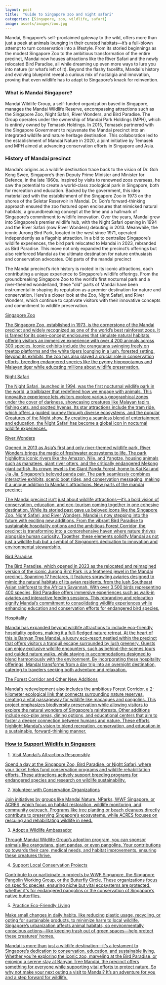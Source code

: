 ```yaml
---
layout: post
title:  "Guide to Singapore zoo and night safari"
categories: [Singapore, zoo, wildlife, safari]
image: assets/images/zoo.jpg
---
```


Mandai, Singapore’s self-proclaimed gateway to the wild, offers more than just a peek at animals lounging in their curated habitats—it’s a full-blown attempt to turn conservation into a lifestyle. From its storied beginnings as the modest Singapore Zoo to the ambitious transformation of the entire precinct, Mandai now houses attractions like the River Safari and the newly relocated Bird Paradise, all while dreaming up even more ways to lure you into nature (or what’s left of it). Beyond the flashy facelifts, Mandai's history and evolving blueprint reveal a curious mix of nostalgia and innovation, proving that even wildlife has to adapt to Singapore’s knack for reinvention.

### What is Mandai Singapore?

Mandai Wildlife Group, a self-funded organization based in Singapore, manages the Mandai Wildlife Reserve, encompassing attractions such as the Singapore Zoo, Night Safari, River Wonders, and Bird Paradise. The Group operates under the ownership of Mandai Park Holdings (MPH), which is entirely owned by Temasek Holdings. In 2015, Temasek partnered with the Singapore Government to rejuvenate the Mandai precinct into an integrated wildlife and nature heritage destination. This collaboration led to the establishment of Mandai Nature in 2020, a joint initiative by Temasek and MPH aimed at advancing conservation efforts in Singapore and Asia.

### History of Mandai precinct

Mandai’s origins as a wildlife destination trace back to the vision of Dr. Goh Keng Swee, Singapore’s then Deputy Prime Minister and Minister for Defence, in the late 1960s. Inspired by visits to renowned zoos overseas, he saw the potential to create a world-class zoological park in Singapore, both for recreation and education. Backed by the government, this idea materialized with the establishment of the Singapore Zoo in 1973 on the shores of the Seletar Reservoir in Mandai. Dr. Goh’s forward-thinking approach ensured the zoo featured open enclosures that mimicked natural habitats, a groundbreaking concept at the time and a hallmark of Singapore’s commitment to wildlife innovation.
Over the years, Mandai grew into Singapore’s premier wildlife hub, with the Night Safari opening in 1994 and the River Safari (now River Wonders) debuting in 2013. Meanwhile, the iconic Jurong Bird Park, located in the west since 1971, operated independently as a flagship attraction. In a bid to centralize Singapore’s wildlife experiences, the bird park relocated to Mandai in 2023, rebranded as Bird Paradise. This move not only expanded the precinct’s offerings but also reinforced Mandai as the ultimate destination for nature enthusiasts and conservation advocates.
Old parts of the mandai precinct

The Mandai precinct’s rich history is rooted in its iconic attractions, each contributing a unique experience to Singapore’s wildlife offerings. From the groundbreaking Singapore Zoo to the world’s first nocturnal park and a river-themed wonderland, these "old" parts of Mandai have been instrumental in shaping its reputation as a premier destination for nature and conservation. Here’s a closer look at the Zoo, Night Safari, and River Wonders, which continue to captivate visitors with their innovative concepts and commitment to wildlife preservation.

<u>Singapore Zoo<u>

The Singapore Zoo, established in 1973, is the cornerstone of the Mandai precinct and widely recognized as one of the world’s best rainforest zoos. It is famed for its open-concept enclosures that simulate natural habitats, offering visitors an immersive experience with over 4,200 animals across 300 species. Iconic exhibits include the orangutans swinging freely on treetop platforms and the white tigers lounging in a lush, forested setting. Beyond its exhibits, the zoo has also played a crucial role in conservation efforts, breeding endangered species like the pygmy hippopotamus and Malayan tiger while educating millions about wildlife preservation.

<u>Night Safari<u>

The Night Safari, launched in 1994, was the first nocturnal wildlife park in the world, a trailblazer that redefined how we engage with animals. This innovative experience lets visitors explore various geographical zones under the cover of darkness, showcasing creatures like Malayan tapirs, fishing cats, and spotted hyenas. Its star attractions include the tram ride, which offers a guided journey through diverse ecosystems, and the popular Creatures of the Night show. By creating a seamless blend of entertainment and education, the Night Safari has become a global icon in nocturnal wildlife experiences.

<u>River Wonders<u>

Opened in 2013 as Asia’s first and only river-themed wildlife park, River Wonders brings the magic of freshwater ecosystems to life. The park highlights iconic rivers like the Amazon, Nile, and Yangtze, housing animals such as manatees, giant river otters, and the critically endangered Mekong giant catfish. Its crown jewel is the Giant Panda Forest, home to Kai Kai and Jia Jia, Singapore’s beloved panda pair. The park seamlessly combines interactive exhibits, scenic boat rides, and conservation messaging, making it a unique addition to Mandai’s attractions.
New parts of the mandai precinct

The Mandai precinct isn’t just about wildlife attractions—it’s a bold vision of conservation, education, and eco-tourism coming together in one cohesive destination. While its storied past gave us beloved icons like the Singapore Zoo, Night Safari, and River Wonders, Mandai is now stepping into the future with exciting new additions. From the vibrant Bird Paradise to sustainable hospitality options and the ambitious Forest Corridor, the precinct is transforming into a comprehensive haven where nature thrives alongside human curiosity. Together, these elements solidify Mandai as not just a wildlife hub but a symbol of Singapore’s dedication to innovation and environmental stewardship.

<u>Bird Paradise<u>

The Bird Paradise, which opened in 2023 as the relocated and reimagined version of the iconic Jurong Bird Park, is a feathered jewel in the Mandai precinct. Spanning 17 hectares, it features sprawling aviaries designed to mimic the natural habitats of its avian residents, from the lush Southeast Asian rainforest to the African Savannah. With over 3,500 birds representing 400 species, Bird Paradise offers immersive experiences such as walk-in aviaries and interactive feeding sessions. This rebranding and relocation signify Mandai’s commitment to consolidating wildlife experiences while enhancing education and conservation efforts for endangered bird species.

<u>Hospitality<u>

Mandai has expanded beyond wildlife attractions to include eco-friendly hospitality options, making it a full-fledged nature retreat. At the heart of this is Banyan Tree Mandai, a luxury eco-resort nestled within the precinct that offers visitors a tranquil escape surrounded by lush greenery. Guests can enjoy exclusive wildlife encounters, such as behind-the-scenes tours and guided nature walks, while staying in accommodations designed to blend harmoniously with the environment. By incorporating these hospitality offerings, Mandai transforms from a day trip into an overnight destination, catering to travelers seeking both adventure and relaxation.

<u>The Forest Corridor and Other New Additions<u>

Mandai’s redevelopment also includes the ambitious Forest Corridor, a 2-kilometer ecological link that connects surrounding nature reserves, creating a vital passageway for wildlife like macaques and pangolins. This project emphasizes biodiversity preservation while allowing visitors to explore the natural wonders of Singapore's rainforests. Other additions include eco-play areas, dining options, and educational centers that aim to foster a deeper connection between humans and nature. These efforts highlight Mandai’s vision to blend recreation, conservation, and education in a sustainable, forward-thinking manner.

### How to Support Wildlife in Singapore

1. Visit Mandai’s Attractions Responsibly

Spend a day at the Singapore Zoo, Bird Paradise, or Night Safari, where your ticket helps fund conservation programs and wildlife rehabilitation efforts. These attractions actively support breeding programs for endangered species and research on wildlife sustainability.

2. Volunteer with Conservation Organizations

Join initiatives by groups like Mandai Nature, NParks, WWF Singapore, or ACRES, which focus on habitat restoration, wildlife monitoring, and community outreach. Programs like tree planting or beach cleanups directly contribute to preserving Singapore’s ecosystems, while ACRES focuses on rescuing and rehabilitating wildlife in need.

3. Adopt a Wildlife Ambassador

Through Mandai Wildlife Group’s adoption program, you can sponsor animals like orangutans, giant pandas, or even pangolins. Your contributions go towards their care, medical needs, and habitat improvements, ensuring these creatures thrive.


4. Support Local Conservation Projects

Contribute to or participate in projects by WWF Singapore, the Singapore Pangolin Working Group, or the Butterfly Circle. These organizations focus on specific species, ensuring niche but vital ecosystems are protected, whether it's for endangered pangolins or the conservation of Singapore’s native butterflies.

5. Practice Eco-Friendly Living

Make small changes in daily habits, like reducing plastic usage, recycling, or opting for sustainable products, to minimize harm to local wildlife. Singapore’s urbanization affects animal habitats, so environmentally conscious actions—like keeping trash out of green spaces—help protect these creatures’ homes.

Mandai is more than just a wildlife destination—it’s a testament to Singapore’s dedication to conservation, education, and sustainable living. Whether you’re exploring the iconic zoo, marveling at the Bird Paradise, or enjoying a serene stay at Banyan Tree Mandai, the precinct offers something for everyone while supporting vital efforts to protect nature. So why not make your next outing a visit to Mandai? It’s an adventure for you and a step forward for wildlife.
